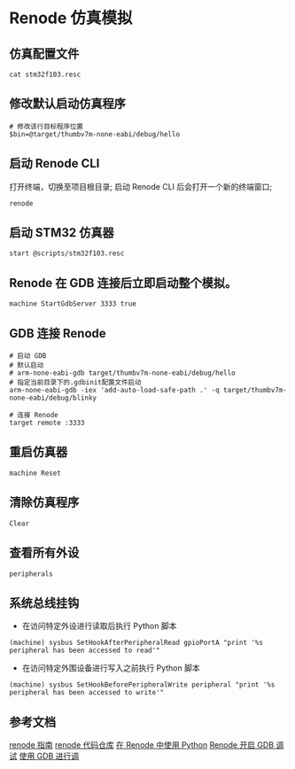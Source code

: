 # Renode 仿真模拟

## 仿真配置文件

```shell
cat stm32f103.resc
```

## 修改默认启动仿真程序

```shell
# 修改该行目标程序位置
$bin=@target/thumbv7m-none-eabi/debug/hello
```

## 启动 Renode CLI

打开终端，切换至项目根目录;
启动 Renode CLI 后会打开一个新的终端窗口;

```shell
renode
```

## 启动 STM32 仿真器

```shell
start @scripts/stm32f103.resc
```

## Renode 在 GDB 连接后立即启动整个模拟。

```shell
machine StartGdbServer 3333 true
```

## GDB 连接 Renode

```shell
# 启动 GDB
# 默认启动
# arm-none-eabi-gdb target/thumbv7m-none-eabi/debug/hello
# 指定当前目录下的.gdbinit配置文件启动
arm-none-eabi-gdb -iex 'add-auto-load-safe-path .' -q target/thumbv7m-none-eabi/debug/blinky

# 连接 Renode
target remote :3333
```

## 重启仿真器

```shell
machine Reset
```

## 清除仿真程序

```shel
Clear
```

## 查看所有外设

```shell
peripherals
```

## 系统总线挂钩

- 在访问特定外设进行读取后执行 Python 脚本

```shell
(machine) sysbus SetHookAfterPeripheralRead gpioPortA "print '%s peripheral has been accessed to read'"
```

- 在访问特定外围设备进行写入之前执行 Python 脚本

```shell
(machine) sysbus SetHookBeforePeripheralWrite peripheral "print '%s peripheral has been accessed to write'"

```

## 参考文档

[renode 指南](https://renode.readthedocs.io/en/latest/introduction/installing.html)
[renode 代码仓库](https://github.com/renode/renode)
[在 Renode 中使用 Python](https://renode.readthedocs.io/en/latest/basic/using-python.html)
[Renode 开启 GDB 调试](https://renode.readthedocs.io/en/latest/debugging/gdb.html)
[使用 GDB 进行调](https://jzow.github.io/discovery/microbit/05-led-roulette/debug-it.html)
